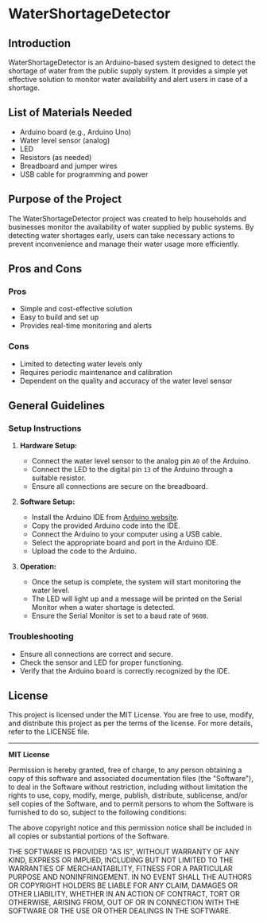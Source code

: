 # WaterShortageDetector

## Introduction
WaterShortageDetector is an Arduino-based system designed to detect the shortage of water from the public supply system. It provides a simple yet effective solution to monitor water availability and alert users in case of a shortage.

## List of Materials Needed
- Arduino board (e.g., Arduino Uno)
- Water level sensor (analog)
- LED
- Resistors (as needed)
- Breadboard and jumper wires
- USB cable for programming and power

## Purpose of the Project
The WaterShortageDetector project was created to help households and businesses monitor the availability of water supplied by public systems. By detecting water shortages early, users can take necessary actions to prevent inconvenience and manage their water usage more efficiently.

## Pros and Cons

### Pros
- Simple and cost-effective solution
- Easy to build and set up
- Provides real-time monitoring and alerts

### Cons
- Limited to detecting water levels only
- Requires periodic maintenance and calibration
- Dependent on the quality and accuracy of the water level sensor

## General Guidelines

### Setup Instructions
1. **Hardware Setup:**
   - Connect the water level sensor to the analog pin `A0` of the Arduino.
   - Connect the LED to the digital pin `13` of the Arduino through a suitable resistor.
   - Ensure all connections are secure on the breadboard.

2. **Software Setup:**
   - Install the Arduino IDE from [Arduino website](https://www.arduino.cc/en/software).
   - Copy the provided Arduino code into the IDE.
   - Connect the Arduino to your computer using a USB cable.
   - Select the appropriate board and port in the Arduino IDE.
   - Upload the code to the Arduino.

3. **Operation:**
   - Once the setup is complete, the system will start monitoring the water level.
   - The LED will light up and a message will be printed on the Serial Monitor when a water shortage is detected.
   - Ensure the Serial Monitor is set to a baud rate of `9600`.

### Troubleshooting
- Ensure all connections are correct and secure.
- Check the sensor and LED for proper functioning.
- Verify that the Arduino board is correctly recognized by the IDE.

## License
This project is licensed under the MIT License. You are free to use, modify, and distribute this project as per the terms of the license. For more details, refer to the LICENSE file.

---

**MIT License**

Permission is hereby granted, free of charge, to any person obtaining a copy of this software and associated documentation files (the "Software"), to deal in the Software without restriction, including without limitation the rights to use, copy, modify, merge, publish, distribute, sublicense, and/or sell copies of the Software, and to permit persons to whom the Software is furnished to do so, subject to the following conditions:

The above copyright notice and this permission notice shall be included in all copies or substantial portions of the Software.

THE SOFTWARE IS PROVIDED "AS IS", WITHOUT WARRANTY OF ANY KIND, EXPRESS OR IMPLIED, INCLUDING BUT NOT LIMITED TO THE WARRANTIES OF MERCHANTABILITY, FITNESS FOR A PARTICULAR PURPOSE AND NONINFRINGEMENT. IN NO EVENT SHALL THE AUTHORS OR COPYRIGHT HOLDERS BE LIABLE FOR ANY CLAIM, DAMAGES OR OTHER LIABILITY, WHETHER IN AN ACTION OF CONTRACT, TORT OR OTHERWISE, ARISING FROM, OUT OF OR IN CONNECTION WITH THE SOFTWARE OR THE USE OR OTHER DEALINGS IN THE SOFTWARE.
